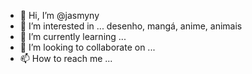 - 👋 Hi, I’m @jasmyny
- 👀 I’m interested in ...
desenho, mangá,  anime, animais
- 🌱 I’m currently learning ...
- 💞️ I’m looking to collaborate on ...
- 📫 How to reach me ...

<!---
jasmyny/jasmyny is a ✨ special ✨ repository because its `README.md` (this file) appears on your GitHub profile.
You can click the Preview link to take a look at your changes.
--->
